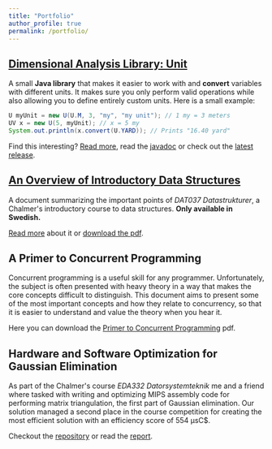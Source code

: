 ```yaml
---
title: "Portfolio"
author_profile: true
permalink: /portfolio/
---
```


## [Dimensional Analysis Library: Unit](unit/)
A small **Java library** that makes it easier to work with and **convert** variables with different units. It makes sure you only perform valid operations while also allowing you to define entirely custom units. Here is a small example:

```java
U myUnit = new U(U.M, 3, "my", "my unit"); // 1 my = 3 meters
UV x = new U(5, myUnit); // x = 5 my
System.out.println(x.convert(U.YARD)); // Prints "16.40 yard"
```

Find this interesting? [Read more](unit/), read the [javadoc](https://ecen.github.io/unit/) or check out the [latest release](https://github.com/ecen/unit/).

## [An Overview of Introductory Data Structures](/portfolio/data-structures/)
A document summarizing the important points of *DAT037 Datastrukturer*, a Chalmer's introductory course to data structures. **Only available in Swedish.**

[Read more](/portfolio/data-structures/) about it or [download the pdf](/assets/docs/datastrukturer_sammanfattning.pdf).

## A Primer to Concurrent Programming
Concurrent programming is a useful skill for any programmer. Unfortunately, the subject is often presented with heavy theory in a way that makes the core concepts difficult to distinguish. This document aims to present some of the most important concepts and how they relate to concurrency, so that it is easier to understand and value the theory when you hear it.

Here you can download the [Primer to Concurrent Programming](/assets/docs/Primer_to_Concurrent_Programming.pdf) pdf.

## Hardware and Software Optimization for Gaussian Elimination
As part of the Chalmer's course *EDA332 Datorsystemteknik* me and a friend where tasked with writing and optimizing MIPS assembly code for performing matrix triangulation, the first part of Gaussian elimination. Our solution managed a second place in the course competition for creating the most efficient solution with an efficiency score of 554 µsC$.

Checkout the [repository](https://github.com/ecen/eda332-computer-system-engineering) or read the [report](https://github.com/ecen/eda332-computer-system-engineering/blob/master/report/Optimizing_Hardware_and_Software_for_Gaussian_Elimination.pdf).
